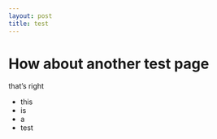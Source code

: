 ```yaml
---
layout: post
title: test
---
```


# How about another test page

that’s right

- this
- is
- a 
- test